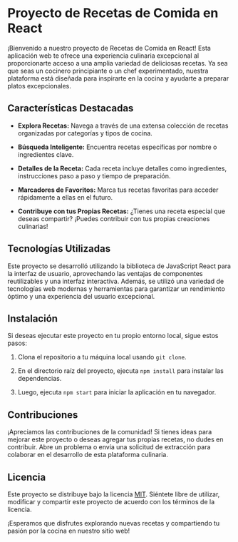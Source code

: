 # Proyecto de Recetas de Comida en React

¡Bienvenido a nuestro proyecto de Recetas de Comida en React! Esta aplicación web te ofrece una experiencia culinaria excepcional al proporcionarte acceso a una amplia variedad de deliciosas recetas. Ya sea que seas un cocinero principiante o un chef experimentado, nuestra plataforma está diseñada para inspirarte en la cocina y ayudarte a preparar platos excepcionales.

## Características Destacadas

- **Explora Recetas:** Navega a través de una extensa colección de recetas organizadas por categorías y tipos de cocina.

- **Búsqueda Inteligente:** Encuentra recetas específicas por nombre o ingredientes clave.

- **Detalles de la Receta:** Cada receta incluye detalles como ingredientes, instrucciones paso a paso y tiempo de preparación.

- **Marcadores de Favoritos:** Marca tus recetas favoritas para acceder rápidamente a ellas en el futuro.

- **Contribuye con tus Propias Recetas:** ¿Tienes una receta especial que deseas compartir? ¡Puedes contribuir con tus propias creaciones culinarias!

## Tecnologías Utilizadas

Este proyecto se desarrolló utilizando la biblioteca de JavaScript React para la interfaz de usuario, aprovechando las ventajas de componentes reutilizables y una interfaz interactiva. Además, se utilizó una variedad de tecnologías web modernas y herramientas para garantizar un rendimiento óptimo y una experiencia del usuario excepcional.

## Instalación

Si deseas ejecutar este proyecto en tu propio entorno local, sigue estos pasos:

1. Clona el repositorio a tu máquina local usando `git clone`.

2. En el directorio raíz del proyecto, ejecuta `npm install` para instalar las dependencias.

3. Luego, ejecuta `npm start` para iniciar la aplicación en tu navegador.

## Contribuciones

¡Apreciamos las contribuciones de la comunidad! Si tienes ideas para mejorar este proyecto o deseas agregar tus propias recetas, no dudes en contribuir. Abre un problema o envía una solicitud de extracción para colaborar en el desarrollo de esta plataforma culinaria.

## Licencia

Este proyecto se distribuye bajo la licencia [MIT](LICENSE). Siéntete libre de utilizar, modificar y compartir este proyecto de acuerdo con los términos de la licencia.

¡Esperamos que disfrutes explorando nuevas recetas y compartiendo tu pasión por la cocina en nuestro sitio web!
